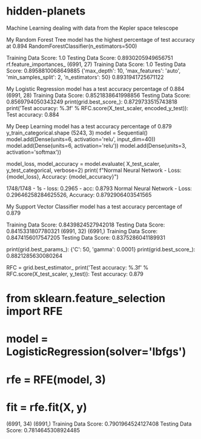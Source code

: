 # hidden-planets
Machine Learning dealing with data from the Kepler space telescope

My Random Forest Tree model has the highest percentage of test accuracy at 0.894
RandomForestClassifier(n_estimators=500)

Training Data Score: 1.0
Testing Data Score: 0.8930205949656751
 rf.feature_importances_
 (6991, 27)
Training Data Score: 1.0
Testing Data Score: 0.8958810068649885
{'max_depth': 10, 'max_features': 'auto', 'min_samples_split': 2, 'n_estimators': 50}
0.8931941725671122


My Logistic Regression model has a test accuracy percentage of 0.884
(6991, 28)
Training Data Score: 0.8521838641998856
Testing Data Score: 0.8569794050343249
print(grid.best_score_): 0.8729733515743818
print('Test accuracy: %.3f' % RFC.score(X_test_scaler, encoded_y_test)): Test accuracy: 0.884


My Deep Learning model has a test accuracy percentage of 0.879
y_train_categorical.shape (5243, 3)
model = Sequential()
model.add(Dense(units=6, activation='relu', input_dim=40))
model.add(Dense(units=6, activation='relu'))
model.add(Dense(units=3, activation='softmax'))

model_loss, model_accuracy = model.evaluate(
    X_test_scaler, y_test_categorical, verbose=2)
print(
    f"Normal Neural Network - Loss: {model_loss}, Accuracy: {model_accuracy}")

1748/1748 - 1s - loss: 0.2965 - acc: 0.8793
Normal Neural Network - Loss: 0.29646258284625526, Accuracy: 0.8792906403541565



My Support Vector Classifier model has a test accuracy percentage of 0.879

Training Data Score: 0.8439824527942018
Testing Data Score: 0.8415331807780321
(6991, 32) (6991,)
Training Data Score: 0.8474156017547205
Testing Data Score: 0.8375286041189931

print(grid.best_params_):  {'C': 50, 'gamma': 0.0001}
print(grid.best_score_):    0.8821285630080264

RFC = grid.best_estimator_
print('Test accuracy: %.3f' % RFC.score(X_test_scaler, y_test)):  Test accuracy: 0.879

# from sklearn.feature_selection import RFE
# model = LogisticRegression(solver='lbfgs')
# rfe = RFE(model, 3)
# fit = rfe.fit(X, y)
(6991, 34) (6991,)
Training Data Score: 0.7901964524127408
Testing Data Score: 0.7814645308924485


